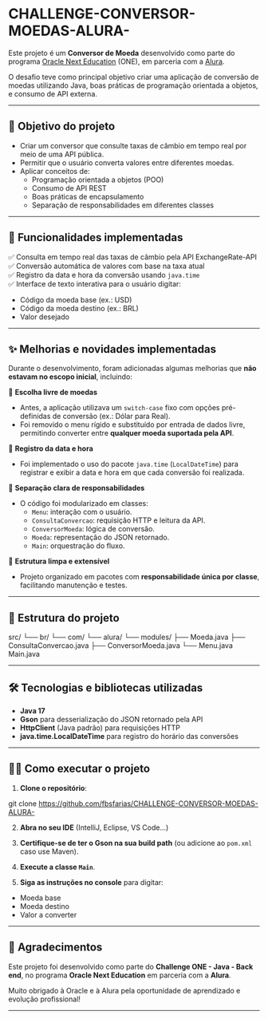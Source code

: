 # CHALLENGE-CONVERSOR-MOEDAS-ALURA-


Este projeto é um **Conversor de Moeda** desenvolvido como parte do programa [Oracle Next Education](https://www.oracle.com/br/education/oracle-next-education/) (ONE), em parceria com a [Alura](https://www.alura.com.br/).

O desafio teve como principal objetivo criar uma aplicação de conversão de moedas utilizando Java, boas práticas de programação orientada a objetos, e consumo de API externa.

---

## 🎯 Objetivo do projeto

- Criar um conversor que consulte taxas de câmbio em tempo real por meio de uma API pública.
- Permitir que o usuário converta valores entre diferentes moedas.
- Aplicar conceitos de:
    - Programação orientada a objetos (POO)
    - Consumo de API REST
    - Boas práticas de encapsulamento
    - Separação de responsabilidades em diferentes classes

---

## 🚀 Funcionalidades implementadas

✅ Consulta em tempo real das taxas de câmbio pela API ExchangeRate-API  
✅ Conversão automática de valores com base na taxa atual  
✅ Registro da data e hora da conversão usando `java.time`  
✅ Interface de texto interativa para o usuário digitar:
- Código da moeda base (ex.: USD)
- Código da moeda destino (ex.: BRL)
- Valor desejado

---

## ✨ Melhorias e novidades implementadas

Durante o desenvolvimento, foram adicionadas algumas melhorias que **não estavam no escopo inicial**, incluindo:

🌟 **Escolha livre de moedas**
- Antes, a aplicação utilizava um `switch-case` fixo com opções pré-definidas de conversão (ex.: Dólar para Real).
- Foi removido o menu rígido e substituído por entrada de dados livre, permitindo converter entre **qualquer moeda suportada pela API**.

🌟 **Registro da data e hora**
- Foi implementado o uso do pacote `java.time` (`LocalDateTime`) para registrar e exibir a data e hora em que cada conversão foi realizada.

🌟 **Separação clara de responsabilidades**
- O código foi modularizado em classes:
    - `Menu`: interação com o usuário.
    - `ConsultaConvercao`: requisição HTTP e leitura da API.
    - `ConversorMoeda`: lógica de conversão.
    - `Moeda`: representação do JSON retornado.
    - `Main`: orquestração do fluxo.

🌟 **Estrutura limpa e extensível**
- Projeto organizado em pacotes com **responsabilidade única por classe**, facilitando manutenção e testes.

---

## 📂 Estrutura do projeto

src/
└── br/
    └── com/
        └── alura/
            └── modules/
                ├── Moeda.java
                ├── ConsultaConvercao.java
                ├── ConversorMoeda.java
                └── Menu.java
Main.java


---

## 🛠️ Tecnologias e bibliotecas utilizadas

- **Java 17**
- **Gson** para desserialização do JSON retornado pela API
- **HttpClient** (Java padrão) para requisições HTTP
- **java.time.LocalDateTime** para registro do horário das conversões

---

## 👨‍💻 Como executar o projeto

1. **Clone o repositório**:

git clone <https://github.com/fbsfarias/CHALLENGE-CONVERSOR-MOEDAS-ALURA->


2. **Abra no seu IDE** (IntelliJ, Eclipse, VS Code...)

3. **Certifique-se de ter o Gson na sua build path** (ou adicione ao `pom.xml` caso use Maven).

4. **Execute a classe `Main`**.

5. **Siga as instruções no console** para digitar:
- Moeda base
- Moeda destino
- Valor a converter

---

## 🙏 Agradecimentos

Este projeto foi desenvolvido como parte do **Challenge ONE - Java - Back end**, no programa **Oracle Next Education** em parceria com a **Alura**.

Muito obrigado à Oracle e à Alura pela oportunidade de aprendizado e evolução profissional!

---



